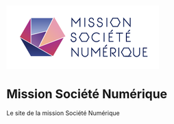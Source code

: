 ![logo societé numérique](/assets/img/logo_typo%20sombre.png)
# Mission Société Numérique
Le site de la mission Société Numérique
